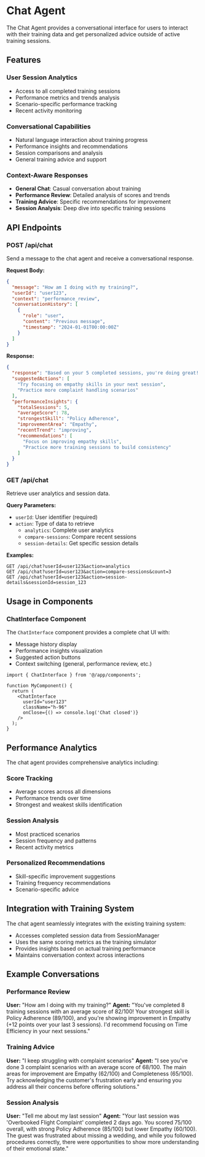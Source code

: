 # Chat Agent

The Chat Agent provides a conversational interface for users to interact with their training data and get personalized advice outside of active training sessions.

## Features

### User Session Analytics
- Access to all completed training sessions
- Performance metrics and trends analysis
- Scenario-specific performance tracking
- Recent activity monitoring

### Conversational Capabilities
- Natural language interaction about training progress
- Performance insights and recommendations
- Session comparisons and analysis
- General training advice and support

### Context-Aware Responses
- **General Chat**: Casual conversation about training
- **Performance Review**: Detailed analysis of scores and trends
- **Training Advice**: Specific recommendations for improvement
- **Session Analysis**: Deep dive into specific training sessions

## API Endpoints

### POST /api/chat
Send a message to the chat agent and receive a conversational response.

**Request Body:**
```json
{
  "message": "How am I doing with my training?",
  "userId": "user123",
  "context": "performance_review",
  "conversationHistory": [
    {
      "role": "user",
      "content": "Previous message",
      "timestamp": "2024-01-01T00:00:00Z"
    }
  ]
}
```

**Response:**
```json
{
  "response": "Based on your 5 completed sessions, you're doing great! Your average score is 78/100...",
  "suggestedActions": [
    "Try focusing on empathy skills in your next session",
    "Practice more complaint handling scenarios"
  ],
  "performanceInsights": {
    "totalSessions": 5,
    "averageScore": 78,
    "strongestSkill": "Policy Adherence",
    "improvementArea": "Empathy",
    "recentTrend": "improving",
    "recommendations": [
      "Focus on improving empathy skills",
      "Practice more training sessions to build consistency"
    ]
  }
}
```

### GET /api/chat
Retrieve user analytics and session data.

**Query Parameters:**
- `userId`: User identifier (required)
- `action`: Type of data to retrieve
  - `analytics`: Complete user analytics
  - `compare-sessions`: Compare recent sessions
  - `session-details`: Get specific session details

**Examples:**
```
GET /api/chat?userId=user123&action=analytics
GET /api/chat?userId=user123&action=compare-sessions&count=3
GET /api/chat?userId=user123&action=session-details&sessionId=session_123
```

## Usage in Components

### ChatInterface Component
The `ChatInterface` component provides a complete chat UI with:
- Message history display
- Performance insights visualization
- Suggested action buttons
- Context switching (general, performance review, etc.)

```tsx
import { ChatInterface } from '@/app/components';

function MyComponent() {
  return (
    <ChatInterface 
      userId="user123"
      className="h-96"
      onClose={() => console.log('Chat closed')}
    />
  );
}
```

## Performance Analytics

The chat agent provides comprehensive analytics including:

### Score Tracking
- Average scores across all dimensions
- Performance trends over time
- Strongest and weakest skills identification

### Session Analysis
- Most practiced scenarios
- Session frequency and patterns
- Recent activity metrics

### Personalized Recommendations
- Skill-specific improvement suggestions
- Training frequency recommendations
- Scenario-specific advice

## Integration with Training System

The chat agent seamlessly integrates with the existing training system:
- Accesses completed session data from SessionManager
- Uses the same scoring metrics as the training simulator
- Provides insights based on actual training performance
- Maintains conversation context across interactions

## Example Conversations

### Performance Review
**User:** "How am I doing with my training?"
**Agent:** "You've completed 8 training sessions with an average score of 82/100! Your strongest skill is Policy Adherence (89/100), and you're showing improvement in Empathy (+12 points over your last 3 sessions). I'd recommend focusing on Time Efficiency in your next sessions."

### Training Advice
**User:** "I keep struggling with complaint scenarios"
**Agent:** "I see you've done 3 complaint scenarios with an average score of 68/100. The main areas for improvement are Empathy (62/100) and Completeness (65/100). Try acknowledging the customer's frustration early and ensuring you address all their concerns before offering solutions."

### Session Analysis
**User:** "Tell me about my last session"
**Agent:** "Your last session was 'Overbooked Flight Complaint' completed 2 days ago. You scored 75/100 overall, with strong Policy Adherence (85/100) but lower Empathy (60/100). The guest was frustrated about missing a wedding, and while you followed procedures correctly, there were opportunities to show more understanding of their emotional state."